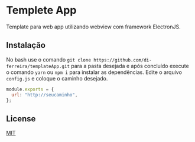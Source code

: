 # Templete App

Template para web app utilizando webview com framework ElectronJS.

## Instalação

No bash use o comando `git clone https://github.com/di-ferreira/templateApp.git` para a pasta desejada e após concluído execute o comando `yarn` ou `npm i` para instalar as dependências.
Edite o arquivo `config.js` e coloque o caminho desejado.

```javascript
module.exports = {
  url: "http://seucaminho",
};
```

## License

[MIT](https://github.com/di-ferreira/templateApp/blob/master/LICENSE)
